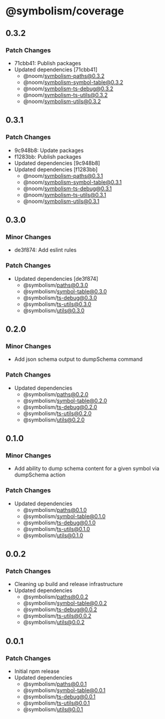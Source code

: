 # @symbolism/coverage

## 0.3.2

### Patch Changes

- 71cbb41: Publish packages
- Updated dependencies [71cbb41]
  - @noom/symbolism-paths@0.3.2
  - @noom/symbolism-symbol-table@0.3.2
  - @noom/symbolism-ts-debug@0.3.2
  - @noom/symbolism-ts-utils@0.3.2
  - @noom/symbolism-utils@0.3.2

## 0.3.1

### Patch Changes

- 9c948b8: Update packages
- f1283bb: Publish packages
- Updated dependencies [9c948b8]
- Updated dependencies [f1283bb]
  - @noom/symbolism-paths@0.3.1
  - @noom/symbolism-symbol-table@0.3.1
  - @noom/symbolism-ts-debug@0.3.1
  - @noom/symbolism-ts-utils@0.3.1
  - @noom/symbolism-utils@0.3.1

## 0.3.0

### Minor Changes

- de3f874: Add eslint rules

### Patch Changes

- Updated dependencies [de3f874]
  - @symbolism/paths@0.3.0
  - @symbolism/symbol-table@0.3.0
  - @symbolism/ts-debug@0.3.0
  - @symbolism/ts-utils@0.3.0
  - @symbolism/utils@0.3.0

## 0.2.0

### Minor Changes

- Add json schema output to dumpSchema command

### Patch Changes

- Updated dependencies
  - @symbolism/paths@0.2.0
  - @symbolism/symbol-table@0.2.0
  - @symbolism/ts-debug@0.2.0
  - @symbolism/ts-utils@0.2.0
  - @symbolism/utils@0.2.0

## 0.1.0

### Minor Changes

- Add ability to dump schema content for a given symbol via dumpSchema action

### Patch Changes

- Updated dependencies
  - @symbolism/paths@0.1.0
  - @symbolism/symbol-table@0.1.0
  - @symbolism/ts-debug@0.1.0
  - @symbolism/ts-utils@0.1.0
  - @symbolism/utils@0.1.0

## 0.0.2

### Patch Changes

- Cleaning up build and release infrastructure
- Updated dependencies
  - @symbolism/paths@0.0.2
  - @symbolism/symbol-table@0.0.2
  - @symbolism/ts-debug@0.0.2
  - @symbolism/ts-utils@0.0.2
  - @symbolism/utils@0.0.2

## 0.0.1

### Patch Changes

- Initial npm release
- Updated dependencies
  - @symbolism/paths@0.0.1
  - @symbolism/symbol-table@0.0.1
  - @symbolism/ts-debug@0.0.1
  - @symbolism/ts-utils@0.0.1
  - @symbolism/utils@0.0.1
